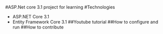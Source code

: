 #ASP.Net core 3.1 project for learning
#Technologies
 - ASP.NET Core 3.1
 - Entity Framework Core 3.1
##Youtube tutorial
##How to configure and run
##How to contribute